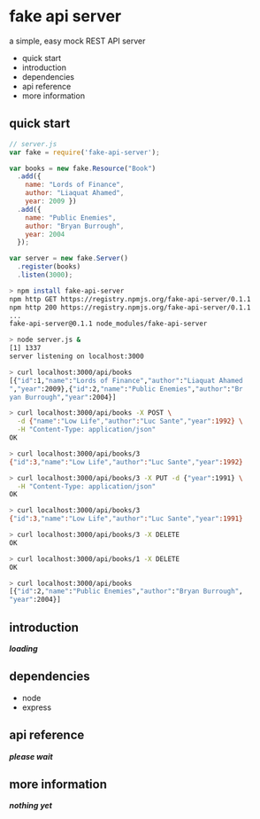 fake api server
===============

a simple, easy mock REST API server

  * quick start
  * introduction
  * dependencies
  * api reference
  * more information

quick start
-----------

```javascript
// server.js
var fake = require('fake-api-server');

var books = new fake.Resource("Book")
  .add({
    name: "Lords of Finance",
    author: "Liaquat Ahamed",
    year: 2009 })
  .add({
    name: "Public Enemies",
    author: "Bryan Burrough",
    year: 2004
  });

var server = new fake.Server()
  .register(books)
  .listen(3000);
```

```bash
> npm install fake-api-server
npm http GET https://registry.npmjs.org/fake-api-server/0.1.1
npm http 200 https://registry.npmjs.org/fake-api-server/0.1.1
...
fake-api-server@0.1.1 node_modules/fake-api-server

> node server.js &
[1] 1337
server listening on localhost:3000

> curl localhost:3000/api/books
[{"id":1,"name":"Lords of Finance","author":"Liaquat Ahamed
","year":2009},{"id":2,"name":"Public Enemies","author":"Br
yan Burrough","year":2004}]

> curl localhost:3000/api/books -X POST \
  -d {"name":"Low Life","author":"Luc Sante","year":1992} \
  -H "Content-Type: application/json"
OK

> curl localhost:3000/api/books/3
{"id":3,"name":"Low Life","author":"Luc Sante","year":1992}

> curl localhost:3000/api/books/3 -X PUT -d {"year":1991} \
  -H "Content-Type: application/json"
OK

> curl localhost:3000/api/books/3
{"id":3,"name":"Low Life","author":"Luc Sante","year":1991}

> curl localhost:3000/api/books/3 -X DELETE
OK

> curl localhost:3000/api/books/1 -X DELETE
OK

> curl localhost:3000/api/books
[{"id":2,"name":"Public Enemies","author":"Bryan Burrough",
"year":2004}]
```

introduction
------------

***loading***

dependencies
------------

  * node
  * express

api reference
-------------

***please wait***

more information
----------------

***nothing yet***
